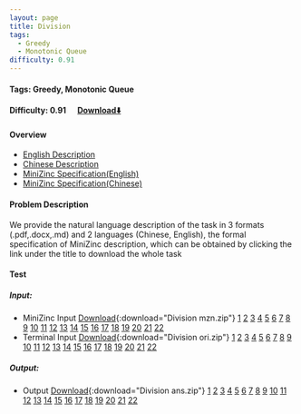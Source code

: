 ```yaml
---
layout: page
title: Division
tags:
  - Greedy
  - Monotonic Queue
difficulty: 0.91
---
```


#### Tags: Greedy, Monotonic Queue
#### Difficulty: 0.91 &nbsp;&nbsp;&nbsp;&nbsp; [Download⬇️](../../dataset/Division.zip)
#### Overview
- [English Description](../../dataset/Division/task_e.pdf)
- [Chinese Description](../../dataset/Division/task_c.pdf)
- [MiniZinc Specification(English)](../../dataset/Division/task_e_mzn.txt)
- [MiniZinc Specification(Chinese)](../../dataset/Division/task_c_mzn.txt)

#### Problem Description
We provide the natural language description of the task in 3 formats (.pdf,.docx,.md) and 2 languages (Chinese, English), the formal specification of MiniZinc description, which can be obtained by clicking the link under the title to download the whole task
#### Test
##### Input:
- MiniZinc Input [Download](../../dataset/Division/tests/mzn_form.zip){:download="Division mzn.zip"} [1](../../dataset/Division/tests/mzn_form/1_dzn.txt) [2](../../dataset/Division/tests/mzn_form/2_dzn.txt) [3](../../dataset/Division/tests/mzn_form/3_dzn.txt) [4](../../dataset/Division/tests/mzn_form/4_dzn.txt) [5](../../dataset/Division/tests/mzn_form/5_dzn.txt) [6](../../dataset/Division/tests/mzn_form/6_dzn.txt) [7](../../dataset/Division/tests/mzn_form/7_dzn.txt) [8](../../dataset/Division/tests/mzn_form/8_dzn.txt) [9](../../dataset/Division/tests/mzn_form/9_dzn.txt) [10](../../dataset/Division/tests/mzn_form/10_dzn.txt) [11](../../dataset/Division/tests/mzn_form/11_dzn.txt) [12](../../dataset/Division/tests/mzn_form/12_dzn.txt) [13](../../dataset/Division/tests/mzn_form/13_dzn.txt) [14](../../dataset/Division/tests/mzn_form/14_dzn.txt) [15](../../dataset/Division/tests/mzn_form/15_dzn.txt) [16](../../dataset/Division/tests/mzn_form/16_dzn.txt) [17](../../dataset/Division/tests/mzn_form/17_dzn.txt) [18](../../dataset/Division/tests/mzn_form/18_dzn.txt) [19](../../dataset/Division/tests/mzn_form/19_dzn.txt) [20](../../dataset/Division/tests/mzn_form/20_dzn.txt) [21](../../dataset/Division/tests/mzn_form/21_dzn.txt) [22](../../dataset/Division/tests/mzn_form/22_dzn.txt) 
- Terminal Input [Download](../../dataset/Division/tests/origin_form.zip){:download="Division ori.zip"} [1](../../dataset/Division/tests/origin_form/1.in) [2](../../dataset/Division/tests/origin_form/2.in) [3](../../dataset/Division/tests/origin_form/3.in) [4](../../dataset/Division/tests/origin_form/4.in) [5](../../dataset/Division/tests/origin_form/5.in) [6](../../dataset/Division/tests/origin_form/6.in) [7](../../dataset/Division/tests/origin_form/7.in) [8](../../dataset/Division/tests/origin_form/8.in) [9](../../dataset/Division/tests/origin_form/9.in) [10](../../dataset/Division/tests/origin_form/10.in) [11](../../dataset/Division/tests/origin_form/11.in) [12](../../dataset/Division/tests/origin_form/12.in) [13](../../dataset/Division/tests/origin_form/13.in) [14](../../dataset/Division/tests/origin_form/14.in) [15](../../dataset/Division/tests/origin_form/15.in) [16](../../dataset/Division/tests/origin_form/16.in) [17](../../dataset/Division/tests/origin_form/17.in) [18](../../dataset/Division/tests/origin_form/18.in) [19](../../dataset/Division/tests/origin_form/19.in) [20](../../dataset/Division/tests/origin_form/20.in) [21](../../dataset/Division/tests/origin_form/21.in) [22](../../dataset/Division/tests/origin_form/22.in) 

##### Output:
- Output [Download](../../dataset/Division/tests/ans.zip){:download="Division ans.zip"} [1](../../dataset/Division/tests/ans/1_out.txt) [2](../../dataset/Division/tests/ans/2_out.txt) [3](../../dataset/Division/tests/ans/3_out.txt) [4](../../dataset/Division/tests/ans/4_out.txt) [5](../../dataset/Division/tests/ans/5_out.txt) [6](../../dataset/Division/tests/ans/6_out.txt) [7](../../dataset/Division/tests/ans/7_out.txt) [8](../../dataset/Division/tests/ans/8_out.txt) [9](../../dataset/Division/tests/ans/9_out.txt) [10](../../dataset/Division/tests/ans/10_out.txt) [11](../../dataset/Division/tests/ans/11_out.txt) [12](../../dataset/Division/tests/ans/12_out.txt) [13](../../dataset/Division/tests/ans/13_out.txt) [14](../../dataset/Division/tests/ans/14_out.txt) [15](../../dataset/Division/tests/ans/15_out.txt) [16](../../dataset/Division/tests/ans/16_out.txt) [17](../../dataset/Division/tests/ans/17_out.txt) [18](../../dataset/Division/tests/ans/18_out.txt) [19](../../dataset/Division/tests/ans/19_out.txt) [20](../../dataset/Division/tests/ans/20_out.txt) [21](../../dataset/Division/tests/ans/21_out.txt) [22](../../dataset/Division/tests/ans/22_out.txt) 

